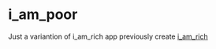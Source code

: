# i_am_poor

Just a variantion of i_am_rich app previously create [i_am_rich](https://github.com/ineffable-span/i_am_rich)